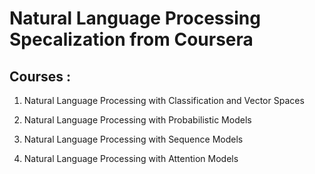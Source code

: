 # Natural Language Processing Specalization from Coursera 

## Courses :

1. Natural Language Processing with Classification and Vector Spaces

2. Natural Language Processing with Probabilistic Models

3. Natural Language Processing with Sequence Models

4. Natural Language Processing with Attention Models

